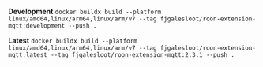 **Development**
`docker buildx build --platform linux/amd64,linux/arm64,linux/arm/v7 --tag fjgalesloot/roon-extension-mqtt:development --push .`

**Latest**
`docker buildx build --platform linux/amd64,linux/arm64,linux/arm/v7 --tag fjgalesloot/roon-extension-mqtt:latest --tag fjgalesloot/roon-extension-mqtt:2.3.1 --push .`


